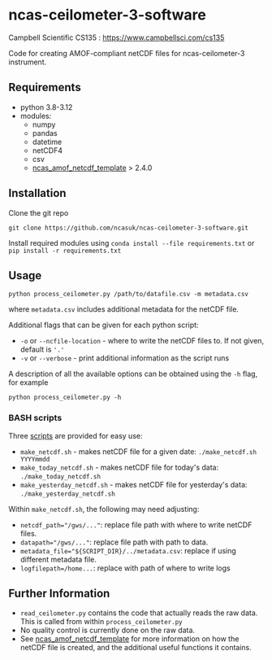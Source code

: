 # ncas-ceilometer-3-software

Campbell Scientific CS135 : https://www.campbellsci.com/cs135 

Code for creating AMOF-compliant netCDF files for ncas-ceilometer-3 instrument.



## Requirements
* python 3.8-3.12 
* modules:
  * numpy
  * pandas
  * datetime
  * netCDF4
  * csv
  * [ncas_amof_netcdf_template](https://ncas-amof-netcdf-template.readthedocs.io/en/latest/index.html) > 2.4.0


## Installation

Clone the git repo
```
git clone https://github.com/ncasuk/ncas-ceilometer-3-software.git
```

Install required modules using `conda install --file requirements.txt` or `pip install -r requirements.txt`


## Usage

```
python process_ceilometer.py /path/to/datafile.csv -m metadata.csv
```
where `metadata.csv` includes additional metadata for the netCDF file.

Additional flags that can be given for each python script:
* `-o` or `--ncfile-location` - where to write the netCDF files to. If not given, default is `'.'`
* `-v` or `--verbose` - print additional information as the script runs

A description of all the available options can be obtained using the `-h` flag, for example
```
python process_ceilometer.py -h
```

### BASH scripts

Three [scripts] are provided for easy use:
* `make_netcdf.sh` - makes netCDF file for a given date: `./make_netcdf.sh YYYYmmdd`
* `make_today_netcdf.sh` - makes netCDF file for today's data: `./make_today_netcdf.sh`
* `make_yesterday_netcdf.sh` - makes netCDF file for yesterday's data: `./make_yesterday_netcdf.sh`

Within `make_netcdf.sh`, the following may need adjusting:
* `netcdf_path="/gws/..."`: replace file path with where to write netCDF files.
* `datapath="/gws/..."`: replace file path with path to data.
* `metadata_file="${SCRIPT_DIR}/../metadata.csv`: replace if using different metadata file.
* `logfilepath=/home...`: replace with path of where to write logs

[scripts]: scripts

## Further Information
* `read_ceilometer.py` contains the code that actually reads the raw data. This is called from within `process_ceilometer.py`
* No quality control is currently done on the raw data.
* See [ncas_amof_netcdf_template](https://ncas-amof-netcdf-template.readthedocs.io/en/latest/index.html) for more information on how the netCDF file is created, and the additional useful functions it contains.



